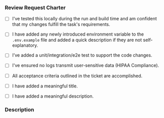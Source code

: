 ### Review Request Charter

- [ ] I've tested this locally during the run and build time and am confident that my changes fulfill the task's requirements.
- [ ] I have added any newly introduced environment variable to the `.env.example` file and added a quick description if they are not self-explanatory.
- [ ] I’ve added a unit/integration/e2e test to support the code changes.
- [ ] I've ensured no logs transmit user-sensitive data (HIPAA Compliance).
- [ ] All acceptance criteria outlined in the ticket are accomplished.
- [ ] I have added a meaningful title.
- [ ] I have added a meaningful description.


### Description

